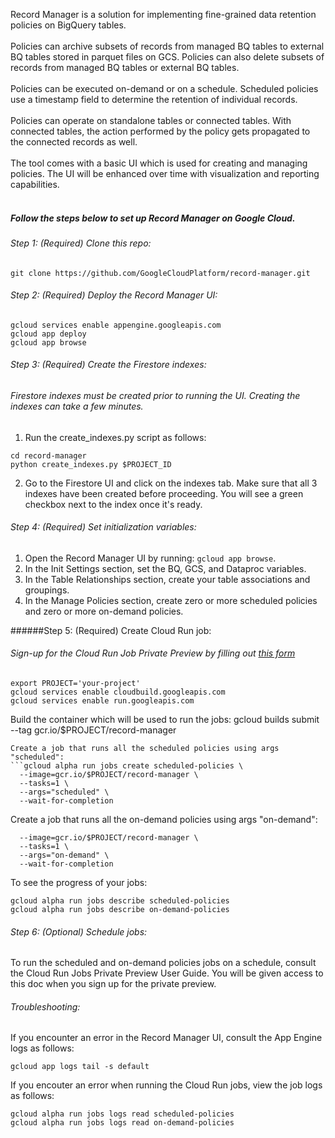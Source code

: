 Record Manager is a solution for implementing fine-grained data retention policies on BigQuery tables. 
<br><br>
Policies can archive subsets of records from managed BQ tables to external BQ tables stored in parquet files on GCS. Policies can also delete subsets of records from managed BQ tables or external BQ tables. 
<br><br>
Policies can be executed on-demand or on a schedule. Scheduled policies use a timestamp field to determine the retention of individual records. 
<br><br>
Policies can operate on standalone tables or connected tables. With connected tables, the action performed by the policy gets propagated to the connected records as well. 
<br><br>
The tool comes with a basic UI which is used for creating and managing policies. The UI will be enhanced over time with visualization and reporting capabilities. 
<br><br>

##### Follow the steps below to set up Record Manager on Google Cloud. 

###### Step 1: (Required) Clone this repo:
```
git clone https://github.com/GoogleCloudPlatform/record-manager.git
```

###### Step 2: (Required) Deploy the Record Manager UI:
```
gcloud services enable appengine.googleapis.com
gcloud app deploy
gcloud app browse
```

###### Step 3: (Required) Create the Firestore indexes:
###### Firestore indexes must be created prior to running the UI. Creating the indexes can take a few minutes. 
1. Run the create_indexes.py script as follows:
```
cd record-manager
python create_indexes.py $PROJECT_ID
```
2. Go to the Firestore UI and click on the indexes tab. Make sure that all 3 indexes have been created before proceeding. You will see a green checkbox next to the index once it's ready.  


###### Step 4: (Required) Set initialization variables:
1. Open the Record Manager UI by running: `gcloud app browse`. 
2. In the Init Settings section, set the BQ, GCS, and Dataproc variables. 
3. In the Table Relationships section, create your table associations and groupings.  
4. In the Manage Policies section, create zero or more scheduled policies and zero or more on-demand policies.  


######Step 5: (Required) Create Cloud Run job:
###### Sign-up for the Cloud Run Job Private Preview by filling out [this form](https://docs.google.com/forms/d/e/1FAIpQLSdLqffpS3e-KtLJ25GPhkZ653W_aXg-I2UNKbg-jAn316Mj1A/viewform)
```
export PROJECT='your-project'
gcloud services enable cloudbuild.googleapis.com
gcloud services enable run.googleapis.com
```
Build the container which will be used to run the jobs:
gcloud builds submit --tag gcr.io/$PROJECT/record-manager

```
Create a job that runs all the scheduled policies using args "scheduled":
```gcloud alpha run jobs create scheduled-policies \
  --image=gcr.io/$PROJECT/record-manager \
  --tasks=1 \
  --args="scheduled" \
  --wait-for-completion 
```

Create a job that runs all the on-demand policies using args "on-demand":
```gcloud alpha run jobs create on-demand-policies \
  --image=gcr.io/$PROJECT/record-manager \
  --tasks=1 \
  --args="on-demand" \
  --wait-for-completion 
```

To see the progress of your jobs:
```
gcloud alpha run jobs describe scheduled-policies
gcloud alpha run jobs describe on-demand-policies
```

###### Step 6: (Optional) Schedule jobs: 
To run the scheduled and on-demand policies jobs on a schedule, consult the Cloud Run Jobs Private Preview User Guide. You will be given access to this doc when you sign up for the private preview.  


###### Troubleshooting:

If you encounter an error in the Record Manager UI, consult the App Engine logs as follows:

```
gcloud app logs tail -s default
```

If you encouter an error when running the Cloud Run jobs, view the job logs as follows:

```
gcloud alpha run jobs logs read scheduled-policies
gcloud alpha run jobs logs read on-demand-policies
```
